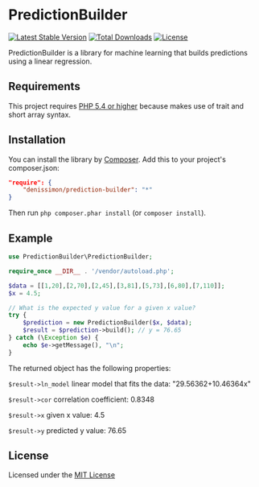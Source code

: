 PredictionBuilder
=================

[![Latest Stable Version](https://poser.pugx.org/denissimon/prediction-builder/v/stable.svg)](https://packagist.org/packages/denissimon/prediction-builder)
[![Total Downloads](https://poser.pugx.org/denissimon/prediction-builder/downloads)](https://packagist.org/packages/denissimon/prediction-builder)
[![License](https://poser.pugx.org/denissimon/prediction-builder/license.svg)](https://github.com/denissimon/prediction-builder/blob/master/LICENSE)

PredictionBuilder is a library for machine learning that builds predictions using a linear regression.

Requirements
------------

This project requires [PHP 5.4 or higher](http://php.net) because makes use of trait and short array syntax.

Installation
------------

You can install the library by [Composer](https://getcomposer.org). Add this to your project's composer.json:

``` json
"require": {
    "denissimon/prediction-builder": "*"
}
```

Then run `php composer.phar install` (or `composer install`).

Example
-------

``` php
use PredictionBuilder\PredictionBuilder;

require_once __DIR__ . '/vendor/autoload.php';

$data = [[1,20],[2,70],[2,45],[3,81],[5,73],[6,80],[7,110]];
$x = 4.5;

// What is the expected y value for a given x value?
try {
    $prediction = new PredictionBuilder($x, $data);
    $result = $prediction->build(); // y = 76.65
} catch (\Exception $e) {
    echo $e->getMessage(), "\n";
}
```

The returned object has the following properties:

`$result->ln_model` linear model that fits the data: "29.56362+10.46364x"

`$result->cor` correlation coefficient: 0.8348

`$result->x` given x value: 4.5

`$result->y` predicted y value: 76.65

License
-------

Licensed under the [MIT License](https://github.com/denissimon/prediction-builder/blob/master/LICENSE)
